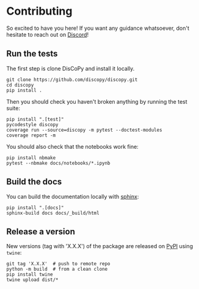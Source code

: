 # Contributing

So excited to have you here! If you want any guidance whatsoever, don't hesitate to reach out on [Discord](https://discopy.org/discord)!

## Run the tests

The first step is clone DisCoPy and install it locally.

```shell
git clone https://github.com/discopy/discopy.git
cd discopy
pip install .
```

Then you should check you haven't broken anything by running the test suite:

```shell
pip install ".[test]"
pycodestyle discopy
coverage run --source=discopy -m pytest --doctest-modules
coverage report -m
```

You should also check that the notebooks work fine:

```shell
pip install nbmake
pytest --nbmake docs/notebooks/*.ipynb
```

## Build the docs

You can build the documentation locally with [sphinx](https://www.sphinx-doc.org/en/master/):

```shell
pip install ".[docs]"
sphinx-build docs docs/_build/html
```

## Release a version

New versions (tag with 'X.X.X') of the package are released on [PyPI](https://pypi.org/project/discopy/) using `twine`:

```shell
git tag 'X.X.X'  # push to remote repo
python -m build  # from a clean clone
pip install twine
twine upload dist/*
```
